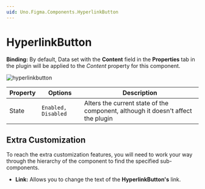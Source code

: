 ```yaml
---
uid: Uno.Figma.Components.HyperlinkButton
---
```


# HyperlinkButton

**Binding:** By default, Data set with the **Content** field in the **Properties** tab in the plugin will be applied to the *Content* property for this component.

![hyperlinkbutton](./images/hyperlinkbutton.png)

| Property | Options             | Description                                                  |
| -------- | ------------------- | ------------------------------------------------------------ |
| State    | `Enabled, Disabled` | Alters the current state of the component, although it doesn't affect the plugin |

## Extra Customization

To reach the extra customization features, you will need to work your way through the hierarchy of the component to find the specified sub-components.

- **Link:** Allows you to change the text of the **HyperlinkButton's** link.
